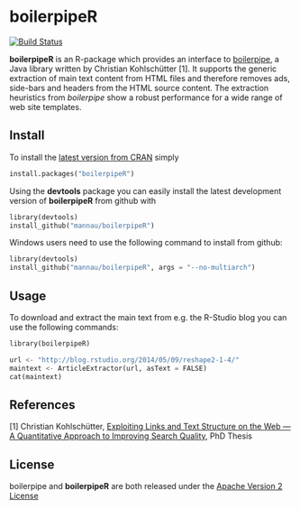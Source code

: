 # boilerpipeR
[![Build Status](https://travis-ci.org/mannau/boilerpipeR.svg?branch=master)](https://travis-ci.org/mannau/boilerpipeR)

**boilerpipeR** is an R-package which provides an interface to [boilerpipe](http://code.google.com/p/boilerpipe/), a Java library written by Christian Kohlschütter [1]. It supports the generic extraction of main text content from HTML files and therefore removes ads, side-bars and headers from the HTML source content. The extraction heuristics from *boilerpipe* show a robust performance for a wide range of web site templates.


## Install
To install the [latest version from CRAN](http://cran.r-project.org/web/packages/boilerpipeR/index.html) simply 
```python
install.packages("boilerpipeR")
```

Using the **devtools** package you can easily install the latest development version of **boilerpipeR** from github with

```python
library(devtools)
install_github("mannau/boilerpipeR")
```

Windows users need to use the following command to install from github:

```python
library(devtools)
install_github("mannau/boilerpipeR", args = "--no-multiarch")
```

## Usage
To download and extract the main text from e.g. the R-Studio blog you can use the following commands:
```python
library(boilerpipeR)

url <- "http://blog.rstudio.org/2014/05/09/reshape2-1-4/"
maintext <- ArticleExtractor(url, asText = FALSE)
cat(maintext)
```

## References
[1] Christian Kohlschütter, [Exploiting Links and Text Structure on the Web — A Quantitative Approach to Improving Search Quality](http://www.kohlschutter.com/pdf/Dissertation-Kohlschuetter.pdf), PhD Thesis

## License
boilerpipe and **boilerpipeR** are both released under the [Apache Version 2 License](http://www.apache.org/licenses/LICENSE-2.0.html)


